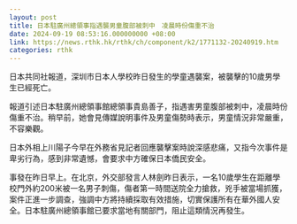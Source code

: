 ```yaml
---
layout: post
title: 日本駐廣州總領事指遇襲男童腹部被刺中　凌晨時份傷重不治
date: 2024-09-19 08:53:16.000000000 +08:00
link: https://news.rthk.hk/rthk/ch/component/k2/1771132-20240919.htm
categories: rthk
---
```


日本共同社報道，深圳市日本人學校昨日發生的學童遇襲案，被襲擊的10歲男學生已經死亡。

報道引述日本駐廣州總領事館總領事貴島善子，指遇害男童腹部被刺中，凌晨時份傷重不治。稍早前，她會見傳媒說明事件及男童傷勢時表示，男童情況非常嚴重，不容樂觀。

日本外相上川陽子今早在外務省見記者回應襲擊案時說深感悲痛，又指今次事件是卑劣行為，感到非常遺憾，會要求中方確保日本僑民安全。

事發在昨日早上。在北京，外交部發言人林劍昨日表示，一名10歲學生在距離學校門外約200米被一名男子刺傷，傷者第一時間送院全力搶救，兇手被當場抓獲，案件正進一步調查，強調中方將持續採取有效措施，切實保護所有在華外國人安全。日本駐廣州總領事館已要求當地有關部門，阻止這類情況再發生。
